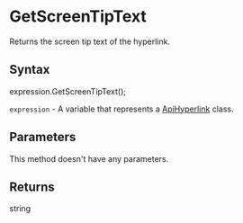 # GetScreenTipText

Returns the screen tip text of the hyperlink.

## Syntax

expression.GetScreenTipText();

`expression` - A variable that represents a [ApiHyperlink](../ApiHyperlink.md) class.

## Parameters

This method doesn't have any parameters.

## Returns

string